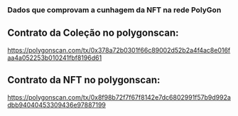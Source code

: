 ### Dados que comprovam a cunhagem da NFT na rede PolyGon

## Contrato da Coleção no polygonscan:
https://polygonscan.com/tx/0x378a72b0301f66c89002d52b2a4f4ac8e016faa4a052253b010241fbf8196d61

## Contrato da NFT no polygonscan:
https://polygonscan.com/tx/0x8f98b72f7f67f8142e7dc6802991f57b9d992adbb94040453309436e97887199


